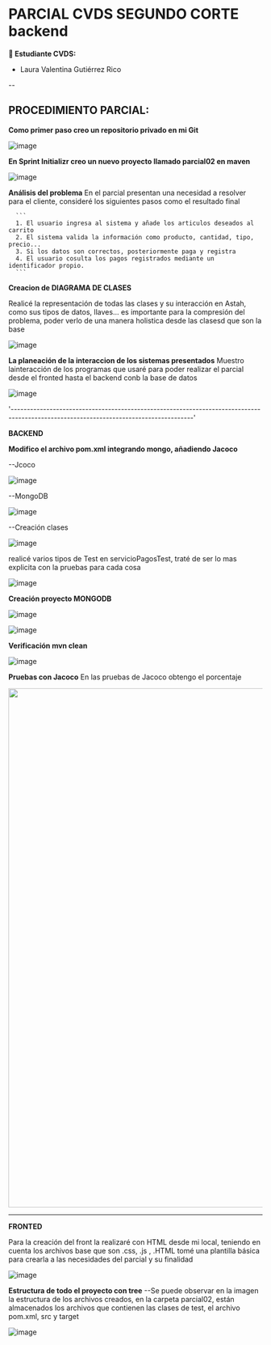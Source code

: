 # PARCIAL CVDS SEGUNDO CORTE backend

**👥 Estudiante CVDS:**
- Laura Valentina Gutiérrez Rico

--

## PROCEDIMIENTO PARCIAL:

**Como primer paso creo un repositorio privado en mi Git**

![image](https://github.com/user-attachments/assets/560c30af-93dc-4e3b-9d5b-3bc579ce8371)

**En Sprint Initializr creo un nuevo proyecto llamado parcial02 en maven**

![image](https://github.com/user-attachments/assets/13fa2a02-e758-402d-8d74-8bfe93b88b92)


**Análisis del problema**
  En el parcial presentan una necesidad a resolver para el cliente, consideré los siguientes pasos como el resultado final

      ```
      1. El usuario ingresa al sistema y añade los articulos deseados al carrito
      2. El sistema valida la información como producto, cantidad, tipo, precio...
      3. Si los datos son correctos, posteriormente paga y registra
      4. El usuario cosulta los pagos registrados mediante un identificador propio. 
      ```

    
**Creacion de DIAGRAMA DE CLASES**

Realicé la representación de todas las clases y su interacción en Astah, como sus tipos de datos, llaves... es importante para la compresión del problema, poder verlo de una manera holistica desde las clasesd que son la base

![image](https://github.com/user-attachments/assets/3761c907-2a24-4273-995e-a5a4b8384302)



**La planeación de la interaccion de los sistemas presentados**
Muestro lainteracción de los programas que usaré para poder realizar el parcial desde el fronted hasta el backend conb la base de datos

![image](https://github.com/user-attachments/assets/e5502bb2-5cc1-4a00-963d-17e05551eaf7)





'--------------------------------------------------------------------------------------------------------------------------------------'

**BACKEND**


**Modifico el archivo pom.xml integrando mongo, añadiendo Jacoco**

  --Jcoco


![image](https://github.com/user-attachments/assets/0978c850-a5c5-427e-8c48-ea53beb4fc76)


  --MongoDB

  
![image](https://github.com/user-attachments/assets/b8e5092e-53ac-411d-8aae-c1cd5c08ef28)



  --Creación clases



![image](https://github.com/user-attachments/assets/590ffeaa-f493-456b-bd0e-752aecd87ca0)





realicé varios tipos de Test en servicioPagosTest, traté de ser lo mas explicita con la pruebas para cada cosa

![image](https://github.com/user-attachments/assets/6b8f6361-25a3-4118-be9f-559348066243)

  
  



**Creación proyecto MONGODB**

![image](https://github.com/user-attachments/assets/2512f93e-e504-43fd-a78a-cc8598931819)

![image](https://github.com/user-attachments/assets/87098e64-81db-45f3-b0bf-04081d8a46ab)







**Verificación mvn clean**

![image](https://github.com/user-attachments/assets/7724dfde-1b7f-4880-af55-46e31cee2942)




**Pruebas con Jacoco**
En las pruebas de Jacoco obtengo el porcentaje

<img width="1027" src="https://github.com/user-attachments/assets/a5a9cdda-52f1-4c83-9251-9dbb5c6ba56a" />


--------------------------------------------------------------------------------------------------------------------------------------
**FRONTED**

Para la creación del front la realizaré con HTML desde mi local, teniendo en cuenta los archivos base que son .css, .js , .HTML tomé una plantilla básica para crearla a las necesidades del parcial y su finalidad


![image](https://github.com/user-attachments/assets/9e08e7e3-8fdf-4836-a721-b26de769b553)








**Estructura de todo el proyecto con tree**
--Se puede observar en la imagen la estructura de los archivos creados, en la carpeta parcial02, están almacenados los archivos que contienen las clases de test, el archivo pom.xml, src y target

![image](https://github.com/user-attachments/assets/bab77537-c998-4efa-abd5-5461c68af5f3)

